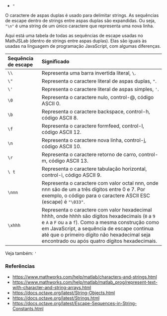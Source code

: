 - `"`

O caractere de aspas duplas é usado para delimitar strings. As sequências de
escape dentro de strings entre aspas duplas são expandidas. Ou seja, `"\n"` é
uma string de um único caractere que representa uma nova linha.

Aqui está uma tabela de todas as sequências de escape usadas no MathJSLab
(dentro de strings entre aspas duplas). Elas são iguais às usadas na linguagem
de programação JavaScript, com algumas diferenças.

| Sequência de escape | Significado                                                                                                                                                                                                                                                                                           |
| :------------------ | :---------------------------------------------------------------------------------------------------------------------------------------------------------------------------------------------------------------------------------------------------------------------------------------------------- |
| `\\`                | Representa uma barra invertida literal, `\`.                                                                                                                                                                                                                                                          |
| `\"`                | Representa o caractere literal de aspas duplas, `"`.                                                                                                                                                                                                                                                  |
| `\'`                | Representa o caractere literal de aspas simples, `'`.                                                                                                                                                                                                                                                 |
| `\0`                | Representa o caractere nulo, control-@, código ASCII 0.                                                                                                                                                                                                                                               |
| `\b`                | Representa o caractere backspace, control-h, código ASCII 8.                                                                                                                                                                                                                                          |
| `\f`                | Representa o caractere formfeed, control-l, código ASCII 12.                                                                                                                                                                                                                                          |
| `\n`                | Representa o caractere nova linha, control-j, código ASCII 10.                                                                                                                                                                                                                                        |
| `\r`                | Representa o caractere retorno de carro, control-m, código ASCII 13.                                                                                                                                                                                                                                  |
| `\ t`               | Representa o caractere tabulação horizontal, control-i, código ASCII 9.                                                                                                                                                                                                                               |
| `\nnn`              | Representa o caractere com valor octal nnn, onde nnn são de um a três dígitos entre 0 e 7. Por exemplo, o código para o caractere ASCII ESC (escape) é `"\033"`.                                                                                                                                      |
| `\xhhh`             | Representa o caractere com valor hexadecimal hhhh, onde hhhh são dígitos hexadecimais (`0` a `9` e `A` a `F` ou `a` a `f`). Como a mesma construção como em JavaScript, a sequência de escape continua até que o primeiro dígito não hexadecimal seja encontrado ou após quatro dígitos hexadecimais. |

Veja também: `'`

### Referências

- https://www.mathworks.com/help/matlab/characters-and-strings.html
- https://www.mathworks.com/help/matlab/matlab_prog/represent-text-with-character-and-string-arrays.html
- https://docs.octave.org/latest/String-Objects.html
- https://docs.octave.org/latest/Strings.html
- https://docs.octave.org/latest/Escape-Sequences-in-String-Constants.html
